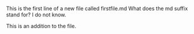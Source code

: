 This is the first line of a new file called firstfile.md
What does the md suffix stand for? I do not know.

This is an addition to the file.
